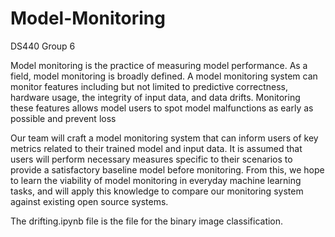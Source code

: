 # Model-Monitoring
DS440 Group 6

Model monitoring is the practice of measuring model performance. As a field, model monitoring is broadly defined. A model monitoring system can monitor features including but not limited to predictive correctness, hardware usage, the integrity of input data, and data drifts. Monitoring these features allows model users to spot model malfunctions as early as possible and prevent loss

Our team will craft a model monitoring system that can inform users of key metrics related to their trained model and input data. It is assumed that users will perform necessary measures specific to their scenarios to provide a satisfactory baseline model before monitoring. From this, we hope to learn the viability of model monitoring in everyday machine learning tasks, and will apply this knowledge to compare our monitoring system against existing open source systems.


The drifting.ipynb file is the file for the binary image classification.
